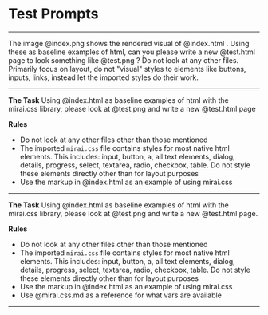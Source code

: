 # Test Prompts

---

The image @index.png shows the rendered visual of @index.html . Using these as baseline examples of html, can you please write a new @test.html  page to look something like @test.png ? Do not look at any other files. Primarily focus on layout, do not "visual" styles to elements like buttons, inputs, links, instead let the imported styles do their work.

<!-- Result: including index.png seems to be throwing off the model. It just reproduces index.html. Cursor might not be specifying which image is which? -->

---

**The Task**
Using @index.html as baseline examples of html with the mirai.css library, please look at @test.png and write a new @test.html page

**Rules**
- Do not look at any other files other than those mentioned
- The imported `mirai.css` file contains styles for most native html elements. This includes: input, button, a, all text elements, dialog, details, progress, select, textarea, radio, checkbox, table. Do not style these elements directly other than for layout purposes
- Use the markup in @index.html as an example of using mirai.css

<!-- Result: better, but still unacceptably bad. Model doesn't know how to use variables properly. there are lots of other layout issues. -->

---

**The Task**
Using @index.html as baseline examples of html with the mirai.css library, please look at @test.png and write a new @test.html page.

**Rules**
- Do not look at any other files other than those mentioned
- The imported `mirai.css` file contains styles for most native html elements. This includes: input, button, a, all text elements, dialog, details, progress, select, textarea, radio, checkbox, table. Do not style these elements directly other than for layout purposes
- Use the markup in @index.html  as an example of using mirai.css
- Use @mirai.css.md as a reference for what vars are available

<!-- Result: Individual component usage is really good. Layout is totally wonky, model does not know what classes from index.html example are from mirai and what are not... -->

<!-- Result 2: Claude-3.5-sonnet - less good than last time somehow... -->

<!-- Result 3: Gemini 2.5 pro - better layout, too much styling, added js  -->

---
